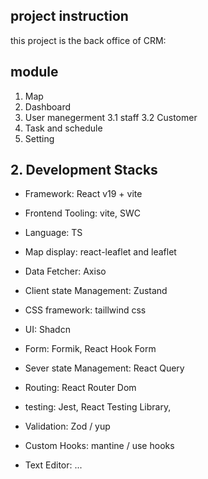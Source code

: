## project instruction

this project is the back office of CRM:

## module

1. Map
2. Dashboard
3. User manegerment
   3.1 staff
   3.2 Customer
4. Task and schedule
5. Setting

## 2. Development Stacks

- Framework: React v19 + vite
- Frontend Tooling: vite, SWC
- Language: TS

- Map display: react-leaflet and leaflet

- Data Fetcher: Axiso
- Client state Management: Zustand

- CSS framework: taillwind css
- UI: Shadcn
- Form: Formik, React Hook Form
- Sever state Management: React Query
- Routing: React Router Dom
- testing: Jest, React Testing Library,
- Validation: Zod / yup
- Custom Hooks: mantine / use hooks
- Text Editor: ...
